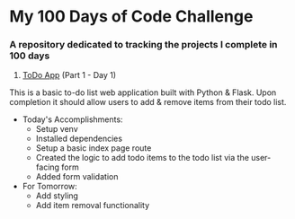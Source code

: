 # My 100 Days of Code Challenge
### A repository dedicated to tracking the projects I complete in 100 days

1. [ToDo App](todos/) (Part 1 - Day 1)

  This is a basic to-do list web application built with Python & Flask. Upon completion it should allow users to add & remove items from their todo list.

  - Today's Accomplishments:
      - Setup venv
      - Installed dependencies
      - Setup a basic index page route
      - Created the logic to add todo items to the todo list via the user-facing form
      - Added form validation
  - For Tomorrow:
    - Add styling 
    - Add item removal functionality
